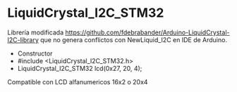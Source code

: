 # LiquidCrystal_I2C_STM32
Librería modificada https://github.com/fdebrabander/Arduino-LiquidCrystal-I2C-library que no genera conflictos con NewLiquid_I2C en IDE de Arduino.
* Constructor
 * #include <LiquidCrystal_I2C_STM32.h>
 * LiquidCrystal_I2C_STM32 lcd(0x27, 20, 4);
 
 Compatible con LCD alfanumericos 16x2 o 20x4 
 

